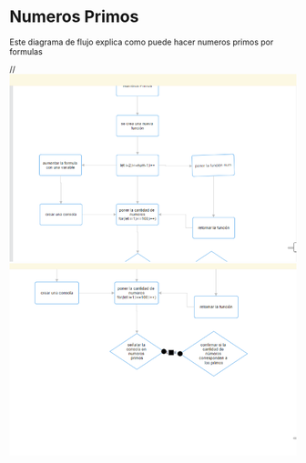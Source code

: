 # Numeros Primos
Este diagrama de flujo explica como puede hacer numeros primos por formulas

//
![alt text](<Captura de pantalla 2024-03-15 203105.png>)
![alt text](<Captura de pantalla 2024-03-15 203124.png>)